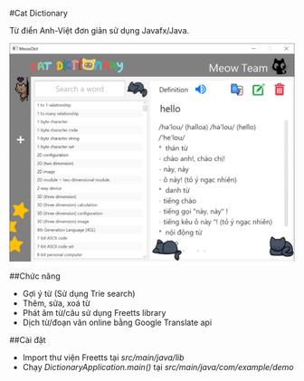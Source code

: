 #Cat Dictionary

Từ điển Anh-Việt đơn giản sử dụng Javafx/Java.

![demo](src/main/resources/com/example/demo/image/demo.png)

##Chức năng
 + Gợi ý từ (Sử dụng Trie search)
 + Thêm, sửa, xoá từ
 + Phát âm từ/câu sử dụng Freetts library
 + Dịch từ/đoạn văn online bằng Google Translate api

##Cài đặt
 + Import thư viện Freetts tại _src/main/java/lib_
 + Chạy _DictionaryApplication.main()_ tại _src/main/java/com/example/demo_